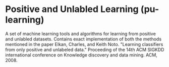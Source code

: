 Positive and Unlabled Learning (pu-learning)
===========

A set of machine learning tools and algorithms for learning from positive and unlabled datasets. Contains exact implementation of both the methods mentioned in the paper Elkan, Charles, and Keith Noto. "Learning classifiers from only positive and unlabeled data." Proceeding of the 14th ACM SIGKDD international conference on Knowledge discovery and data mining. ACM, 2008.
